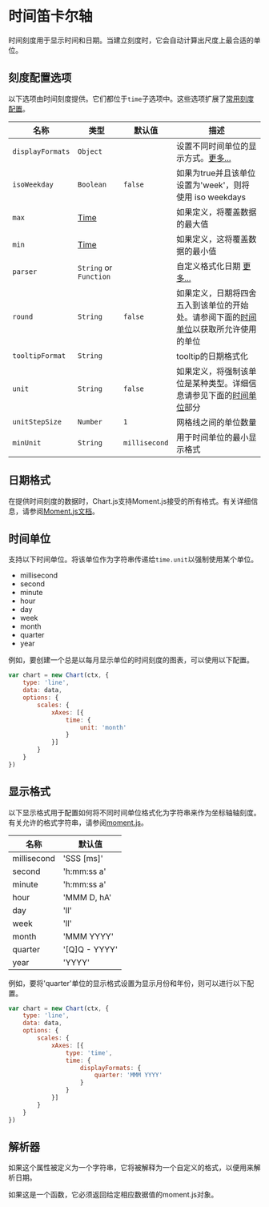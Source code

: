 # 时间笛卡尔轴

时间刻度用于显示时间和日期。当建立刻度时，它会自动计算出尺度上最合适的单位。

## 刻度配置选项

以下选项由时间刻度提供。它们都位于`time`子选项中。这些选项扩展了[常用刻度配置](README.md#tick-configuration)。

| 名称             | 类型                   | 默认值        | 描述                                                                                                       |
| ---------------- | ---------------------- | ------------- | ---------------------------------------------------------------------------------------------------------- |
| `displayFormats` | `Object`               |               | 设置不同时间单位的显示方式。[更多...](#display-formats)                                                    |
| `isoWeekday`     | `Boolean`              | `false`       | 如果为true并且该单位设置为'week'，则将使用 iso weekdays                                                    |
| `max`            | [Time](#date-formats)  |               | 如果定义，将覆盖数据的最大值                                                                               |
| `min`            | [Time](#date-formats)  |               | 如果定义，这将覆盖数据的最小值                                                                             |
| `parser`         | `String` or `Function` |               | 自定义格式化日期 [更多...](#parser)                                                                        |
| `round`          | `String`               | `false`       | 如果定义，日期将四舍五入到该单位的开始处。请参阅下面的[时间单位](#scales-time-units)以获取所允许使用的单位 |
| `tooltipFormat`  | `String`               |               | tooltip的日期格式化                                                                                        |
| `unit`           | `String`               | `false`       | 如果定义，将强制该单位是某种类型。详细信息请参见下面的[时间单位](#scales-time-units)部分                   |
| `unitStepSize`   | `Number`               | `1`           | 网格线之间的单位数量                                                                                       |
| `minUnit`        | `String`               | `millisecond` | 用于时间单位的最小显示格式                                                                                 |

## 日期格式

在提供时间刻度的数据时，Chart.js支持Moment.js接受的所有格式。有关详细信息，请参阅[Moment.js文档](http://momentjs.com/docs/#/parsing/)。

## 时间单位

支持以下时间单位。将该单位作为字符串传递给`time.unit`以强制使用某个单位。

* millisecond
* second
* minute
* hour
* day
* week
* month
* quarter
* year

例如，要创建一个总是以每月显示单位的时间刻度的图表，可以使用以下配置。

```javascript
var chart = new Chart(ctx, {
    type: 'line',
    data: data,
    options: {
        scales: {
            xAxes: [{
                time: {
                    unit: 'month'
                }
            }]
        }
    }
})
```

## 显示格式

以下显示格式用于配置如何将不同时间单位格式化为字符串来作为坐标轴轴刻度。有关允许的格式字符串，请参阅[moment.js](http://momentjs.com/docs/#/displaying/format/)。

| 名称        | 默认值        |
| ----------- | ------------- |
| millisecond | 'SSS [ms]'    |
| second      | 'h:mm:ss a'   |
| minute      | 'h:mm:ss a'   |
| hour        | 'MMM D, hA'   |
| day         | 'll'          |
| week        | 'll'          |
| month       | 'MMM YYYY'    |
| quarter     | '[Q]Q - YYYY' |
| year        | 'YYYY'        |

例如，要将'quarter'单位的显示格式设置为显示月份和年份，则可以进行以下配置。

```javascript
var chart = new Chart(ctx, {
    type: 'line',
    data: data,
    options: {
        scales: {
            xAxes: [{
                type: 'time',
                time: {
                    displayFormats: {
                        quarter: 'MMM YYYY'
                    }
                }
            }]
        }
    }
})
```

## 解析器

如果这个属性被定义为一个字符串，它将被解释为一个自定义的格式，以便用来解析日期。

如果这是一个函数，它必须返回给定相应数据值的moment.js对象。